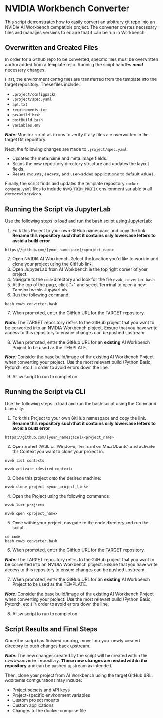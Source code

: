 # NVIDIA Workbench Converter
This script demonstrates how to easily convert an arbitrary git repo into an NVIDIA AI Workbench compatible project. The converter creates necessary files and manages versions to ensure that it can be run in Workbench.

## Overwritten and Created Files
In order for a Github repo to be converted, specific files must be overwritten and/or added from a template repo. Running the script handles ***most*** necessary changes.

First, the environment config files are transferred from the template into the target repository. These files include:
  - `.project/configpacks`
  - `.project/spec.yaml`
  - `apt.txt`
  - `requirements.txt`
  - `preBuild.bash`
  - `postBuild.bash`
  - `variables.env`

***Note:*** Monitor script as it runs to verify if any files are overwritten in the target Git repository.

Next, the following changes are made to `.project/spec.yaml`: 
  - Updates the meta.name and meta.image fields.
  - Scans the new repository directory structure and updates the layout fields.
  - Resets mounts, secrets, and user-added applications to default values.

Finally, the script finds and updates the template repository `docker-compose.yaml` files to include `NVWB_TRIM_PREFIX` environment variable to all detected services.

## Running the Script via JupyterLab
Use the following steps to load and run the bash script using JupyterLab:

  1. Fork this Project to your own GitHub namespace and copy the link. **Rename this repository such that it contains only lowercase letters to avoid a build error**

    https://github.com/[your_namespace]/<project_name>

  2. Open NVIDIA AI Workbench. Select the location you'd like to work in and clone your project using the GitHub link.
  3. Open JupyterLab from AI Workbench in the top right corner of your project.
  4. Navigate to the `code` directory and look for the file ``nvwb_converter.bash``
  5. At the top of the page, click "+" and select Terminal to open a new Terminal within JupyterLab.
  6. Run the following command:
  
    bash nvwb_converter.bash
  7. When prompted, enter the GitHub URL for the TARGET repository.

  ***Note:*** The TARGET repository refers to the GitHub project that you want to be converted into an NVIDIA Workbench project. Ensure that you have write access to this repository to ensure changes can be pushed upstream.

  8. When prompted, enter the GitHub URL for an **existing** AI Workbench Project to be used as the TEMPLATE.

  ***Note:*** Consider the base build/image of the existing AI Workbench Project when converting your project. Use the most relevant build (Python Basic, Pytorch, etc.) in order to avoid errors down the line.

  9. Allow script to run to completion.

## Running the Script via CLI
Use the following steps to load and run the bash script using the Command Line only:

  1. Fork this Project to your own GitHub namespace and copy the link. **Rename this repository such that it contains only lowercase letters to avoid a build error**

    https://github.com/[your_namespace]/<project_name>

  2. Open a shell (WSL on Windows, Terimanl on Mac/Ubuntu) and activate the Context you want to clone your project in.
    
    nvwb list contexts

    nvwb activate <desired_context>

  3. Clone this project onto the desired machine:

    nvwb clone project <your_project_link>

  4. Open the Project using the following commands:

    nvwb list projects

    nvwb open <project_name>

  5. Once within your project, navigate to the code directory and run the script.

    cd code
    bash nvwb_converter.bash
  6. When prompted, enter the GitHub URL for the TARGET repository.

***Note:*** The TARGET repository refers to the GitHub project that you want to be converted into an NVIDIA Workbench project. Ensure that you have write access to this repository to ensure changes can be pushed upstream.

  7. When prompted, enter the GitHub URL for an **existing** AI Workbench Project to be used as the TEMPLATE.
  
  ***Note:*** Consider the base build/image of the existing AI Workbench Project when converting your project. Use the most relevant build (Python Basic, Pytorch, etc.) in order to avoid errors down the line.

  8. Allow script to run to completion.

## Script Results and Final Steps
Once the script has finished running, move into your newly created directory to push changes back upstream.

***Note:*** The new changes created by the script will be created within the nvwb-converter repository. **These new changes are nested within the repository** and can be pushed upstream as intended.

Then, clone your project from AI Workbench using the target GitHub URL. Additional configurations may include:
  - Project secrets and API keys
  - Project-specific environment variables
  - Custom project mounts
  - Custom applications
  - Changes to the docker-compose file